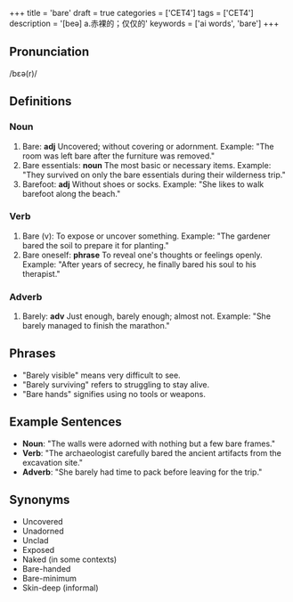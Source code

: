 +++
title = 'bare'
draft = true
categories = ['CET4']
tags = ['CET4']
description = '[beə] a.赤裸的；仅仅的'
keywords = ['ai words', 'bare']
+++

## Pronunciation
/bɛə(r)/

## Definitions
### Noun
1. Bare: **adj** Uncovered; without covering or adornment. Example: "The room was left bare after the furniture was removed."
2. Bare essentials: **noun** The most basic or necessary items. Example: "They survived on only the bare essentials during their wilderness trip."
3. Barefoot: **adj** Without shoes or socks. Example: "She likes to walk barefoot along the beach."

### Verb
1. Bare (v): To expose or uncover something. Example: "The gardener bared the soil to prepare it for planting."
2. Bare oneself: **phrase** To reveal one's thoughts or feelings openly. Example: "After years of secrecy, he finally bared his soul to his therapist."

### Adverb
1. Barely: **adv** Just enough, barely enough; almost not. Example: "She barely managed to finish the marathon."

## Phrases
- "Barely visible" means very difficult to see.
- "Barely surviving" refers to struggling to stay alive.
- "Bare hands" signifies using no tools or weapons.

## Example Sentences
- **Noun**: "The walls were adorned with nothing but a few bare frames."
- **Verb**: "The archaeologist carefully bared the ancient artifacts from the excavation site."
- **Adverb**: "She barely had time to pack before leaving for the trip."

## Synonyms
- Uncovered
- Unadorned
- Unclad
- Exposed
- Naked (in some contexts)
- Bare-handed
- Bare-minimum
- Skin-deep (informal)
